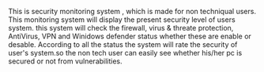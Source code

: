 This is security monitoring system , which is made for non techniqual users. This monitoring system will display the present security level of users system. this system will check the firewall, virus & threate protection, AntiVirus, VPN and Winidows defender status whether these are enable or desable. According to all the status the system will rate the security of user's system.so the non tech user can easily see whether his/her pc is secured or not from vulnerabilities.
      
